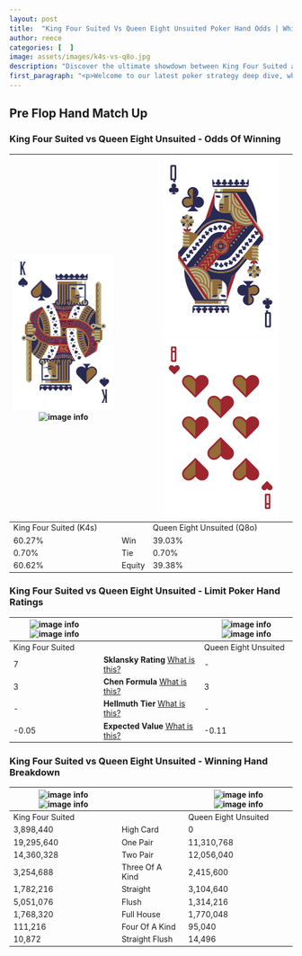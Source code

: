 ```yaml
---
layout: post
title:  "King Four Suited Vs Queen Eight Unsuited Poker Hand Odds | Which Is The Better Hand In Poker? A Complete Guide"
author: reece
categories: [  ]
image: assets/images/k4s-vs-q8o.jpg
description: "Discover the ultimate showdown between King Four Suited and Queen Eight Unsuited in poker! Uncover the odds, strategies, and scenarios where one hand triumphs over the other. Get ready to up your poker game with this thrilling analysis."
first_paragraph: "<p>Welcome to our latest poker strategy deep dive, where we're pitting two distinct hands against each other in a high-stakes showdown: King Four Suited vs Queen Eight Unsuited.</p><p>In the dynamic world of poker, every decision counts, and knowing which hand holds the upper hand is key to your success at the table.</p><p>In this article, we'll dissect these two hands, explore the scenarios where one dominates the other, and equip you with the knowledge to make strategic choices that can tip the odds in your favor.</p><p>Get ready to unravel the intriguing dynamics of these poker hands and elevate your game to new heights.</p>"
---
```




[comment]: # (sp0)

## Pre Flop Hand Match Up

<div class="table hand-ratings" markdown="1"> 



### King Four Suited vs Queen Eight Unsuited - Odds Of Winning


    
| ![image info](assets/images/hand1/k.png) ![image info](assets/images/hand1/4s.png) |  | ![image info](assets/images/hand2/q.png) ![image info](assets/images/hand2/8o.png) |
| -------- | -------- | -------- |
| King Four Suited (K4s) |  | Queen Eight Unsuited (Q8o) |
| 60.27% | Win | 39.03% |
| 0.70% | Tie | 0.70% |
| 60.62% | Equity | 39.38% |




[comment]: # (sp1)



### King Four Suited vs Queen Eight Unsuited - Limit Poker Hand Ratings


    
| ![image info](https://www.riverpairs.com/assets/images/hand1/k.png) ![image info](https://www.riverpairs.com/assets/images/hand1/4s.png) |  | ![image info](https://www.riverpairs.com/assets/images/hand2/q.png) ![image info](https://www.riverpairs.com/assets/images/hand2/8o.png) |
| -------- | -------- | -------- |
| King Four Suited |  | Queen Eight Unsuited |
| 7 | **Sklansky Rating** [What is this?](/sklansky-rating-explained) | - |
| 3 | **Chen Formula** [What is this?](/chen-formula-explained) | 3 |
| - | **Hellmuth Tier** [What is this?](/Hellmuth-tier-explained) | - |
| -0.05 | **Expected Value** [What is this?](/expected-value-explained) | -0.11 |




[comment]: # (sp2)



### King Four Suited vs Queen Eight Unsuited - Winning Hand Breakdown


    
| ![image info](https://www.riverpairs.com/assets/images/hand1/k.png) ![image info](https://www.riverpairs.com/assets/images/hand1/4s.png) |  | ![image info](https://www.riverpairs.com/assets/images/hand2/q.png) ![image info](https://www.riverpairs.com/assets/images/hand2/8o.png) |
| -------- | -------- | -------- |
| King Four Suited |  | Queen Eight Unsuited |
| 3,898,440 | High Card | 0 |
| 19,295,640 | One Pair | 11,310,768 |
| 14,360,328 | Two Pair | 12,056,040 |
| 3,254,688 | Three Of A Kind | 2,415,600 |
| 1,782,216 | Straight | 3,104,640 |
| 5,051,076 | Flush | 1,314,216 |
| 1,768,320 | Full House | 1,770,048 |
| 111,216 | Four Of A Kind | 95,040 |
| 10,872 | Straight Flush | 14,496 |




[comment]: # (sp3)



</div>

[comment]: # (sp4)



[comment]: # (sp5)

